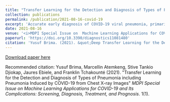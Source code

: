 ```yaml
---
title: "Transfer Learning for the Detection and Diagnosis of Types of Pneumonia including Pneumonia Induced by COVID-19 from Chest X-ray Images"
collection: publications
permalink: /publication/2021-08-16-covid-19
excerpt: 'Accurate early diagnosis of COVID-19 viral pneumonia, primarily in asymptomatic people, is essential to reduce the spread of the disease, the burden on healthcare capacity, and the overall death rate. It is essential to design affordable and accessible solutions to distinguish pneumonia caused by COVID-19 from other types of pneumonia. In this work, we propose a reliable approach based on deep transfer learning that requires few computations and converges faster. Experimental results demonstrate that our proposed framework for transfer learning is a potential and effective approach to detect and diagnose types of pneumonia from chest X-ray images with a test accuracy of 94.0%.'
date: 2021-08-16
venue: '<i>MDPI Special Issue on  Machine Learning Applications for COVID-19 and Its Complications: Screening, Diagnosis, Treatment, and Prognosis</i>'
paperurl: 'https://doi.org/10.3390/diagnostics11081480'
citation: 'Yusuf Brima. (2021). &quot;Deep Transfer Learning for the Detection and Diagnosis of Types of Pneumonia including Pneumonia Induced by COVID-19 from Chest X-ray Images.&quot; <i>MDPI Special Issue on  Machine Learning Applications for COVID-19 and Its Complications: Screening, Diagnosis, Treatment, and Prognosis</i>. 1(1).'
---
```


[Download paper here](https://doi.org/10.3390/diagnostics11081480)

Recommended citation: Yusuf Brima, Marcellin Atemkeng, Stive Tankio Djiokap, Jaures Ebiele, and Franklin Tchakounté  (2021). "Transfer Learning for the Detection and Diagnosis of Types of Pneumonia including Pneumonia Induced by COVID-19 from Chest X-ray Images" <i>MDPI Special Issue on  Machine Learning Applications for COVID-19 and Its Complications: Screening, Diagnosis, Treatment, and Prognosis</i>. 1(1).
